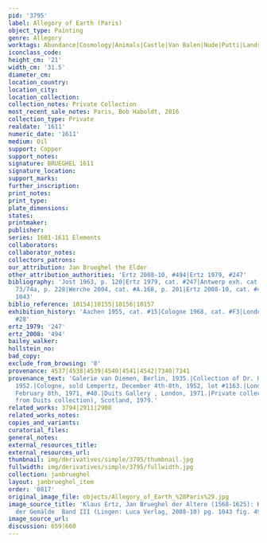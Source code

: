 ```yaml
---
pid: '3795'
label: Allegory of Earth (Paris)
object_type: Painting
genre: Allegory
worktags: Abundance|Cosmology|Animals|Castle|Van Balen|Nude|Putti|Landscape|Fruit
iconclass_code:
height_cm: '21'
width_cm: '31.5'
diameter_cm:
location_country:
location_city:
location_collection:
collection_notes: Private Collection
most_recent_sale_notes: Paris, Bob Haboldt, 2016
collection_type: Private
realdate: '1611'
numeric_date: '1611'
medium: Oil
support: Copper
support_notes:
signature: BRUEGHEL 1611
signature_location:
support_marks:
further_inscription:
print_notes:
print_type:
plate_dimensions:
states:
printmaker:
publisher:
series: 1601-1611 Elements
collaborators:
collaborator_notes:
collectors_patrons:
our_attribution: Jan Brueghel the Elder
other_attribution_authorities: 'Ertz 2008-10, #494|Ertz 1979, #247'
bibliography: 'Jost 1963, p. 120|Ertz 1979, cat. #247|Antwerp exh. cat. 1998, fig.
  73/74a, p. 228|Werche 2004, cat. #A.168, p. 201|Ertz 2008-10, cat. #494, p 1041,
  1043'
biblio_reference: 10154|10155|10156|10157
exhibition_history: 'Aachen 1955, cat. #15|Cologne 1968, cat. #F3|London 1979, cat.
  #28'
ertz_1979: '247'
ertz_2008: '494'
bailey_walker:
hollstein_no:
bad_copy:
exclude_from_browsing: '0'
provenance: 4537|4538|4539|4540|4541|4542|7340|7341
provenance_text: 'Galerie van Diemen, Berlin, 1935.|Collection of Dr. Hubert Wilm,
  1952.|Cologne, sold Lempertz, December 4th-8th, 1952, lot #1163.|London, sold Sotheby''s,
  February 8th, 1971, #40.|Duits Gallery , London, 1971.|Private collection (inherited
  from Duits collection), Scotland, 1979.'
related_works: 3794|2911|2908
related_works_notes:
copies_and_variants:
curatorial_files:
general_notes:
external_resources_title:
external_resources_url:
thumbnail: img/derivatives/simple/3795/thumbnail.jpg
fullwidth: img/derivatives/simple/3795/fullwidth.jpg
collection: janbrueghel
layout: janbrueghel_item
order: '0817'
original_image_file: objects/Allegory_of_Earth_%28Paris%29.jpg
image_source_title: 'Klaus Ertz, Jan Brueghel der Altere (1568-1625): Kritischer Katalog
  der Gemälde  Band III (Lingen: Luca Verlag, 2008-10) pg. 1043 fig. 494'
image_source_url:
discussion: 659|660
---
```

